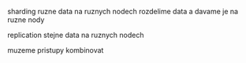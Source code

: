 sharding
ruzne data na ruznych nodech
rozdelime data a davame je na ruzne nody

replication
stejne data na ruznych nodech

muzeme pristupy kombinovat